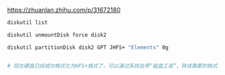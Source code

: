 <https://zhuanlan.zhihu.com/p/31672180>

```bash
diskutil list

diskutil unmountDisk force disk2

diskutil partitionDisk disk2 GPT JHFS+ "Elements" 0g


# 现在硬盘已经成功格式化为HFS+格式了，可以通过系统自带“磁盘工具”，转成需要的格式
```
